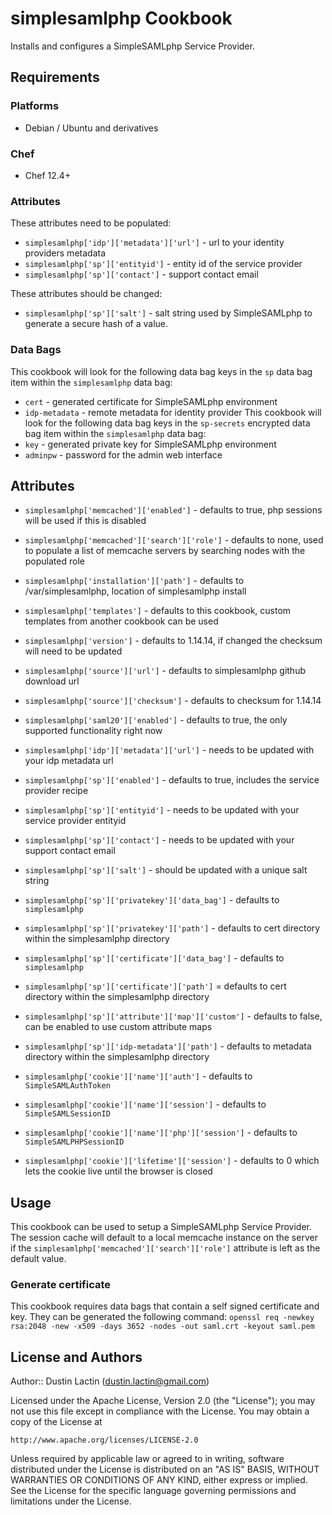 # simplesamlphp Cookbook

Installs and configures a SimpleSAMLphp Service Provider. 

## Requirements

### Platforms

  - Debian / Ubuntu and derivatives

### Chef
 
  - Chef 12.4+

### Attributes 
These attributes need to be populated: 
  - `simplesamlphp['idp']['metadata']['url']` - url to your identity providers metadata
  - `simplesamlphp['sp']['entityid']` - entity id of the service provider
  - `simplesamlphp['sp']['contact']` - support contact email

These attributes should be changed: 
  - `simplesamlphp['sp']['salt']` - salt string used by SimpleSAMLphp to generate a secure hash of a value.

### Data Bags
This cookbook will look for the following data bag keys in the `sp` data bag item within the `simplesamlphp` data bag: 
  - `cert` - generated certificate for SimpleSAMLphp environment
  - `idp-metadata` - remote metadata for identity provider
This cookbook will look for the following data bag keys in the `sp-secrets` encrypted data bag item within the `simplesamlphp` data bag:
  - `key` - generated private key for SimpleSAMLphp environment
  - `adminpw` - password for the admin web interface

## Attributes
  - `simplesamlphp['memcached']['enabled']` - defaults to true, php sessions will be used if this is disabled
  - `simplesamlphp['memcached']['search']['role']` - defaults to none, used to populate a list of memcache servers by searching nodes with the populated role
 
  - `simplesamlphp['installation']['path']` - defaults to /var/simplesamlphp, location of simplesamlphp install
  - `simplesamlphp['templates']` - defaults to this cookbook, custom templates from another cookbook can be used
  
  - `simplesamlphp['version']` - defaults to 1.14.14, if changed the checksum will need to be updated
  - `simplesamlphp['source']['url']` - defaults to simplesamlphp github download url
  - `simplesamlphp['source']['checksum']` - defaults to checksum for 1.14.14
   
  - `simplesamlphp['saml20']['enabled']` - defaults to true, the only supported functionality right now
   
  - `simplesamlphp['idp']['metadata']['url']` - needs to be updated with your idp metadata url
   
  - `simplesamlphp['sp']['enabled']` - defaults to true, includes the service provider recipe
  - `simplesamlphp['sp']['entityid']` - needs to be updated with your service provider entityid
  - `simplesamlphp['sp']['contact']` - needs to be updated with your support contact email
  - `simplesamlphp['sp']['salt']` - should be updated with a unique salt string
   
  - `simplesamlphp['sp']['privatekey']['data_bag']` - defaults to `simplesamlphp`
  - `simplesamlphp['sp']['privatekey']['path']` - defaults to cert directory within the simplesamlphp directory
   
  - `simplesamlphp['sp']['certificate']['data_bag']` - defaults to `simplesamlphp`
  - `simplesamlphp['sp']['certificate']['path']` = defaults to cert directory within the simplesamlphp directory
  
  - `simplesamlphp['sp']['attribute']['map']['custom']` - defaults to false, can be enabled to use custom attribute maps
 
  - `simplesamlphp['sp']['idp-metadata']['path']` - defaults to metadata directory within the simplesamlphp directory
  
  - `simplesamlphp['cookie']['name']['auth']` - defaults to `SimpleSAMLAuthToken`
  - `simplesamlphp['cookie']['name']['session']` - defaults to `SimpleSAMLSessionID`
  - `simplesamlphp['cookie']['name']['php']['session']` - defaults to `SimpleSAMLPHPSessionID`
  - `simplesamlphp['cookie']['lifetime']['session']` - defaults to  0 which lets the cookie live until the browser is closed

## Usage
This cookbook can be used to setup a SimpleSAMLphp Service Provider. The session cache will default to a local memcache instance on the server if the `simplesamlphp['memcached']['search']['role']` attribute is 
left as the default value. 

### Generate certificate
This cookbook requires data bags that contain a self signed certificate and key. 
They can be generated the following command: 
`openssl req -newkey rsa:2048 -new -x509 -days 3652 -nodes -out saml.crt -keyout saml.pem`

## License and Authors

Author:: Dustin Lactin (<dustin.lactin@gmail.com>)

Licensed under the Apache License, Version 2.0 (the "License");
you may not use this file except in compliance with the License.
You may obtain a copy of the License at

    http://www.apache.org/licenses/LICENSE-2.0

Unless required by applicable law or agreed to in writing, software
distributed under the License is distributed on an "AS IS" BASIS,
WITHOUT WARRANTIES OR CONDITIONS OF ANY KIND, either express or implied.
See the License for the specific language governing permissions and
limitations under the License. 
